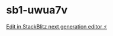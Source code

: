 # sb1-uwua7v

[Edit in StackBlitz next generation editor ⚡️](https://stackblitz.com/~/github.com/AYMENBENSALEM33/sb1-uwua7v)